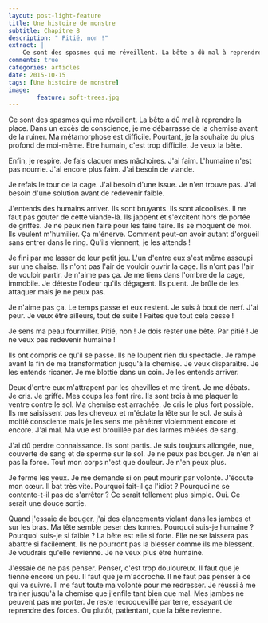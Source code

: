 ```yaml
---
layout: post-light-feature
title: Une histoire de monstre
subtitle: Chapitre 8
description: " Pitié, non !"
extract: |
    Ce sont des spasmes qui me réveillent. La bête a dû mal à reprendre la place. Dans un excès de conscience, je me débarrasse de la chemise avant de la ruiner. Ma métamorphose est difficile. Pourtant, je la souhaite du plus profond de moi-même. Etre humain, c'est trop difficile. Je veux la bête.
comments: true
categories: articles
date: 2015-10-15
tags: [Une histoire de monstre]
image: 
        feature: soft-trees.jpg
---
```

Ce sont des spasmes qui me réveillent. La bête a dû mal à reprendre la place. Dans un excès de conscience, je me débarrasse de la chemise avant de la ruiner. Ma métamorphose est difficile. Pourtant, je la souhaite du plus profond de moi-même. Etre humain, c'est trop difficile. Je veux la bête. 

Enfin, je respire. Je fais claquer mes mâchoires. J'ai faim. L'humaine n'est pas nourrie. J'ai encore plus faim. J'ai besoin de viande. 

Je refais le tour de la cage. J'ai besoin d'une issue. Je n'en trouve pas. J'ai besoin d'une solution avant de redevenir faible. 

J'entends des humains arriver. Ils sont bruyants. Ils sont alcoolisés. Il ne faut pas gouter de cette viande-là. Ils jappent et s'excitent hors de portée de griffes. Je ne peux rien faire pour les faire taire. Ils se moquent de moi. Ils veulent m'humilier. Ça m'énerve. Comment peut-on avoir autant d'orgueil sans entrer dans le ring. Qu'ils viennent, je les attends ! 

Je fini par me lasser de leur petit jeu. L'un d'entre eux s'est même assoupi sur une chaise. Ils n'ont pas l'air de vouloir ouvrir la cage. Ils n'ont pas l'air de vouloir partir. Je n'aime pas ça. Je me tiens dans l'ombre de la cage, immobile. Je déteste l'odeur qu'ils dégagent. Ils puent. Je brûle de les attaquer mais je ne peux pas.  

Je n'aime pas ça. Le temps passe et eux restent. Je suis à bout de nerf. J'ai peur. Je veux être ailleurs, tout de suite ! Faites que tout cela cesse ! 

Je sens ma peau fourmiller. Pitié, non ! Je dois rester une bête. Par pitié ! Je ne veux pas redevenir humaine !  

Ils ont compris ce qu'il se passe. Ils ne loupent rien du spectacle. Je rampe avant la fin de ma transformation jusqu'à la chemise. Je veux disparaître. Je les entends ricaner. Je me blottie dans un coin. Je les entends arriver. 

Deux d'entre eux m'attrapent par les chevilles et me tirent. Je me débats. Je cris. Je griffe. Mes coups les font rire. Ils sont trois à me plaquer le ventre contre le sol. Ma chemise est arrachée. Je cris le plus fort possible. Ils me saisissent pas les cheveux et m'éclate la tête sur le sol. Je suis à moitié consciente mais je les sens me pénétrer violemment encore et encore. J'ai mal. Ma vue est brouillée par des larmes mêlées de sang.  

J'ai dû perdre connaissance. Ils sont partis. Je suis toujours allongée, nue, couverte de sang et de sperme sur le sol. Je ne peux pas bouger. Je n'en ai pas la force. Tout mon corps n'est que douleur. Je n'en peux plus. 

Je ferme les yeux. Je me demande si on peut mourir par volonté. J'écoute mon cœur. Il bat très vite. Pourquoi fait-il ça l'idiot ? Pourquoi ne se contente-t-il pas de s'arrêter ? Ce serait tellement plus simple. Oui. Ce serait une douce sortie. 

Quand j'essaie de bouger, j'ai des élancements violant dans les jambes et sur les bras. Ma tête semble peser des tonnes. Pourquoi suis-je humaine ? Pourquoi suis-je si faible ? La bête est elle si forte. Elle ne se laissera pas abattre si facilement. Ils ne pourront pas la blesser comme ils me blessent. Je voudrais qu'elle revienne. Je ne veux plus être humaine. 

J'essaie de ne pas penser. Penser, c'est trop douloureux. Il faut que je tienne encore un peu. Il faut que je m'accroche. Il ne faut pas penser à ce qui va suivre. Il me faut toute ma volonté pour me redresser. Je réussi à me trainer jusqu'à la chemise que j'enfile tant bien que mal. Mes jambes ne peuvent pas me porter. Je reste recroquevillé par terre, essayant de reprendre des forces. Ou plutôt, patientant, que la bête revienne.